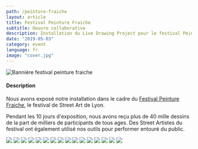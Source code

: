 ```yaml
---
path: /peinture-fraiche
layout: article
title: Festival Peinture Fraiche
subtitle: Oeuvre collaborative
description: Installation du Live Drawing Project pour le festival Peinture Fraiche 2019 à Lyon, oeuvre collaborative.
date: "2019-05-03"
category: event
language: fr
image: "cover.jpg"
---
```


![Bannière festival peinture fraiche](1.jpg)

#### Description

Nous avons exposé notre installation dans le cadre du [Festival Peinture Fraiche](//peinturefraichefestival.fr), le festival de Street Art de Lyon.

Pendant les 10 jours d'exposition, nous avons reçu plus de 40 mille dessins de la part de milliers de participants de tous ages.
Des Street Artistes du festival ont également utilisé nos outils pour performer entouré du public.
  

<photo-grid>
<img src="1.jpg"/>
<img src="b-12.jpg"/>
<img src="b-6.jpg"/>
<img src="b-26.jpg"/>
<img src="b-21.jpg"/>
<img src="b-22.jpg"/>
<img src="b-24.jpg"/>
<img src="b-32.jpg"/>
<img src="b-28.jpg"/>
<img src="b-14.jpg"/>
<img src="b-11.jpg"/>
<img src="b-39.jpg"/>
<img src="b-7.jpg"/>
<img src="b-13.jpg"/>
<img src="b-40.jpg"/>
<img src="b-2.jpg"/>
</photo-grid>